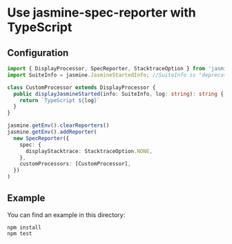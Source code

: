 # Use jasmine-spec-reporter with TypeScript

## Configuration

```typescript
import { DisplayProcessor, SpecReporter, StacktraceOption } from 'jasmine-spec-reporter'
import SuiteInfo = jasmine.JasmineStartedInfo; //SuiteInfo is "deprecated"

class CustomProcessor extends DisplayProcessor {
  public displayJasmineStarted(info: SuiteInfo, log: string): string {
    return `TypeScript ${log}`
  }
}

jasmine.getEnv().clearReporters()
jasmine.getEnv().addReporter(
  new SpecReporter({
    spec: {
      displayStacktrace: StacktraceOption.NONE,
    },
    customProcessors: [CustomProcessor],
  })
)
```

## Example

You can find an example in this directory:

    npm install
    npm test
